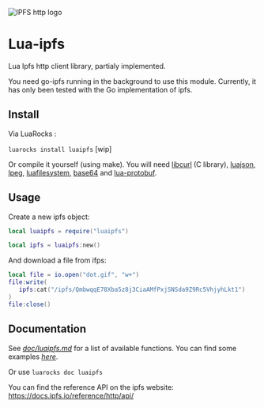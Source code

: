 
![IPFS http logo](https://user-images.githubusercontent.com/1211152/29604883-ca3a4028-87e0-11e7-9f9a-75de49b06048.png)

# Lua-ipfs
Lua Ipfs http client library, partialy implemented.

You need go-ipfs running in the background to use this module. Currently, it has only been tested with the Go implementation of ipfs.


## Install

Via LuaRocks :

`luarocks install luaipfs` [wip]  


Or compile it yourself (using make). You will need [libcurl](https://curl.se/libcurl/) (C library), [luajson](https://luarocks.org/modules/harningt/luajson), [lpeg](https://luarocks.org/modules/gvvaughan/lpeg), [luafilesystem](https://luarocks.org/modules/hisham/luafilesystem), [base64](https://luarocks.org/modules/iskolbin/base64) and [lua-protobuf](https://luarocks.org/modules/xavier-wang/lua-protobuf).



## Usage

Create a new ipfs object:
```lua
local luaipfs = require("luaipfs")

local ipfs = luaipfs:new()
```

And download a file from ifps:
```lua
local file = io.open("dot.gif", "w+")
file:write(
   ipfs:cat("/ipfs/QmbwqqE78Xba5z8j3CiaAMfPxjSNSda9Z9Rc5VhjyhLkt1")
)
file:close()
```


## Documentation

See *[doc/luaipfs.md](doc/luaipfs.md)* for a list of available functions. You can find some examples *[here](examples/)*. 

Or use `luarocks doc luaipfs`

You can find the reference API on the ipfs website: https://docs.ipfs.io/reference/http/api/


